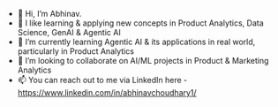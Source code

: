 - 👋 Hi, I’m Abhinav.
- 👀 I like learning & applying new concepts in Product Analytics, Data Science, GenAI & Agentic AI
- 🌱 I’m currently learning Agentic AI & its applications in real world, particularly in Product Analytics
- 💞️ I’m looking to collaborate on AI/ML projects in Product & Marketing Analytics
- 📫 You can reach out to me via LinkedIn here - https://www.linkedin.com/in/abhinavchoudhary1/

<!---
abhinav1024/abhinav1024 is a ✨ special ✨ repository because its `README.md` (this file) appears on your GitHub profile.
You can click the Preview link to take a look at your changes.
--->
